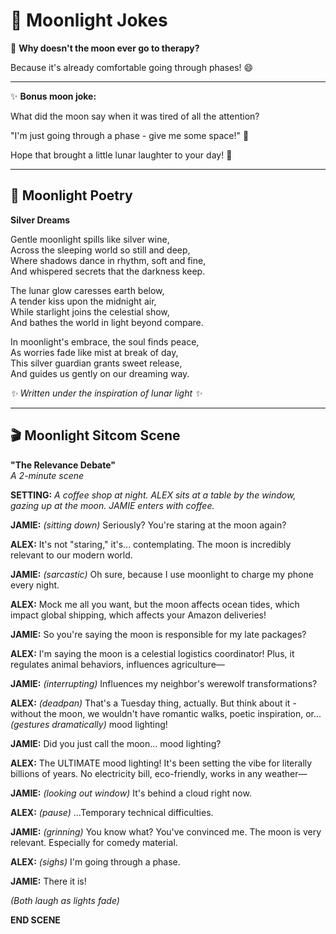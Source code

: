# 🌙 Moonlight Jokes

🌙 **Why doesn't the moon ever go to therapy?**

Because it's already comfortable going through phases! 😄

---

✨ **Bonus moon joke:**

What did the moon say when it was tired of all the attention?

"I'm just going through a phase - give me some space!" 🚀

Hope that brought a little lunar laughter to your day! 🌟

---

## 🌙 Moonlight Poetry

**Silver Dreams**

Gentle moonlight spills like silver wine,  
Across the sleeping world so still and deep,  
Where shadows dance in rhythm, soft and fine,  
And whispered secrets that the darkness keep.

The lunar glow caresses earth below,  
A tender kiss upon the midnight air,  
While starlight joins the celestial show,  
And bathes the world in light beyond compare.

In moonlight's embrace, the soul finds peace,  
As worries fade like mist at break of day,  
This silver guardian grants sweet release,  
And guides us gently on our dreaming way.

*✨ Written under the inspiration of lunar light ✨*

---

## 🎬 Moonlight Sitcom Scene

**"The Relevance Debate"**  
*A 2-minute scene*

**SETTING:** *A coffee shop at night. ALEX sits at a table by the window, gazing up at the moon. JAMIE enters with coffee.*

**JAMIE:** *(sitting down)* Seriously? You're staring at the moon again?

**ALEX:** It's not "staring," it's... contemplating. The moon is incredibly relevant to our modern world.

**JAMIE:** *(sarcastic)* Oh sure, because I use moonlight to charge my phone every night.

**ALEX:** Mock me all you want, but the moon affects ocean tides, which impact global shipping, which affects your Amazon deliveries!

**JAMIE:** So you're saying the moon is responsible for my late packages?

**ALEX:** I'm saying the moon is a celestial logistics coordinator! Plus, it regulates animal behaviors, influences agriculture—

**JAMIE:** *(interrupting)* Influences my neighbor's werewolf transformations?

**ALEX:** *(deadpan)* That's a Tuesday thing, actually. But think about it - without the moon, we wouldn't have romantic walks, poetic inspiration, or... *(gestures dramatically)* mood lighting!

**JAMIE:** Did you just call the moon... mood lighting?

**ALEX:** The ULTIMATE mood lighting! It's been setting the vibe for literally billions of years. No electricity bill, eco-friendly, works in any weather—

**JAMIE:** *(looking out window)* It's behind a cloud right now.

**ALEX:** *(pause)* ...Temporary technical difficulties.

**JAMIE:** *(grinning)* You know what? You've convinced me. The moon is very relevant. Especially for comedy material.

**ALEX:** *(sighs)* I'm going through a phase.

**JAMIE:** There it is!

*(Both laugh as lights fade)*

**END SCENE**

